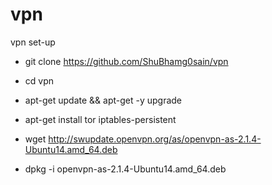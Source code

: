 # vpn
vpn set-up

* git clone https://github.com/ShuBhamg0sain/vpn

* cd vpn

* apt-get update && apt-get -y upgrade

* apt-get install tor iptables-persistent

* wget http://swupdate.openvpn.org/as/openvpn-as-2.1.4-Ubuntu14.amd_64.deb

* dpkg -i openvpn-as-2.1.4-Ubuntu14.amd_64.deb
